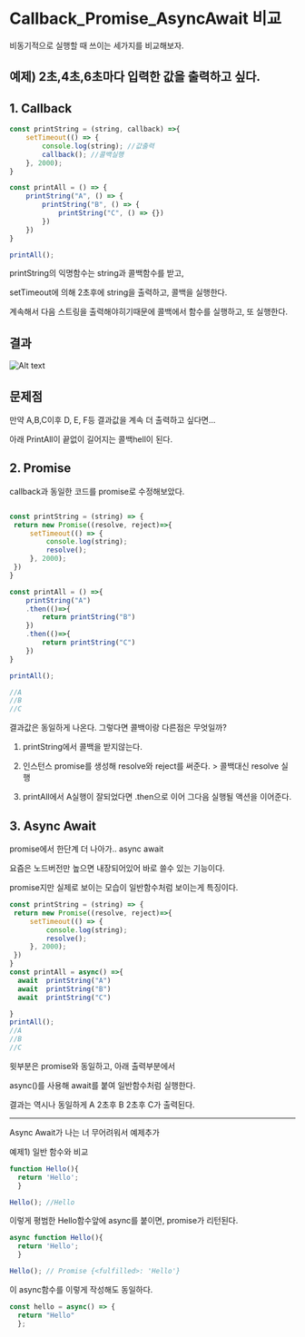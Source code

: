 # Callback_Promise_AsyncAwait 비교

비동기적으로 실행할 때 쓰이는 세가지를 비교해보자.

## 예제) 2초,4초,6초마다 입력한 값을 출력하고 싶다.

## 1. Callback

```js
const printString = (string, callback) =>{
    setTimeout(() => {
        console.log(string); //값출력
        callback(); //콜백실행
    }, 2000);
}

const printAll = () => {
    printString("A", () => {
        printString("B", () => {
            printString("C", () => {})
        })
    })
}

printAll();

```

printString의 익명함수는 string과 콜백함수를 받고,

setTimeout에 의해 2초후에 string을 출력하고, 콜백을 실행한다.

계속해서 다음 스트링을 출력해야히기때문에 콜백에서 함수를 실행하고, 또 실행한다.

## 결과
![Alt text](../IMG/callback.gif)

## 문제점

만약 A,B,C이후 D, E, F등 결과값을 계속 더 출력하고 싶다면...

아래 PrintAll이 끝없이 길어지는 콜백hell이 된다. 

## 2. Promise

callback과 동일한 코드를 promise로 수정해보았다.

```js

const printString = (string) => {
 return new Promise((resolve, reject)=>{
     setTimeout(() => {
         console.log(string);
         resolve();
     }, 2000);
 })
}

const printAll = () =>{
    printString("A")
    .then(()=>{
        return printString("B")
    })
    .then(()=>{
        return printString("C")
    })
}

printAll();

//A
//B
//C
```

결과값은 동일하게 나온다. 그렇다면 콜백이랑 다른점은 무엇일까?

1. printString에서 콜백을 받지않는다. 

2. 인스턴스 promise를 생성해 resolve와 reject를 써준다. > 콜백대신 resolve 실행

3. printAll에서 A실행이 잘되었다면 .then으로 이어 그다음 실행될 액션을 이어준다. 

 

## 3. Async Await
promise에서 한단계 더 나아가.. async await

요즘은 노드버전만 높으면 내장되어있어 바로 쓸수 있는 기능이다.

promise지만 실제로 보이는 모습이 일반함수처럼 보이는게 특징이다.
```js
const printString = (string) => {
 return new Promise((resolve, reject)=>{
     setTimeout(() => {
         console.log(string);
         resolve();
     }, 2000);
 })
}
const printAll = async() =>{
  await  printString("A")
  await  printString("B")
  await  printString("C")

}
printAll();
//A
//B
//C
```
윗부분은 promise와 동일하고, 아래 출력부분에서

async()를 사용해 await를 붙여 일반함수처럼 실행한다. 

 

결과는 역시나 동일하게 A 2초후 B 2초후 C가 출력된다. 


----

Async Await가 나는 너 무어려워서 예제추가

예제1)
일반 함수와 비교
```js
function Hello(){
  return 'Hello';
  }

Hello(); //Hello
```
이렇게 평범한 Hello함수앞에 async를 붙이면, promise가 리턴된다.
```js
async function Hello(){
  return 'Hello';
  }

Hello(); // Promise {<fulfilled>: 'Hello'}
```

이 async함수를 이렇게 작성해도 동일하다.

```js
const hello = async() => { 
  return "Hello" 
  };
```